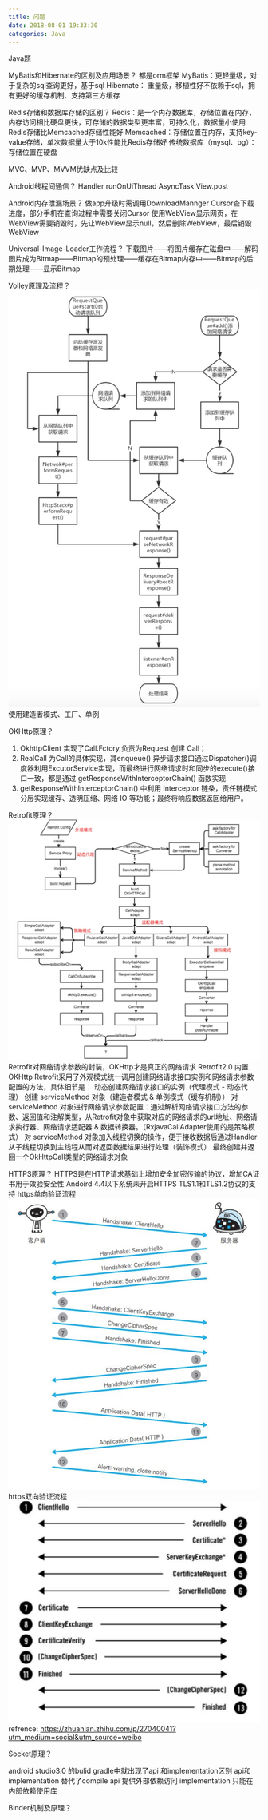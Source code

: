 ```yaml
---
title: 问题
date: 2018-08-01 19:33:30
categories: Java
---
```

Java题

MyBatis和Hibernate的区别及应用场景？
都是orm框架
MyBatis：更轻量级，对于复杂的sql查询更好，基于sql
Hibernate： 重量级，移植性好不依赖于sql，拥有更好的缓存机制、支持第三方缓存

Redis存储和数据库存储的区别？
Redis：是一个内存数据库，存储位置在内存，内存访问相比硬盘更快，可存储的数据类型更丰富，可持久化，数据量小使用Redis存储比Memcached存储性能好
Memcached：存储位置在内存，支持key-value存储，单次数据量大于10k性能比Redis存储好
传统数据库（mysql、pg）： 存储位置在硬盘

MVC、MVP、MVVM优缺点及比较

Android线程间通信？
Handler
runOnUiThread
AsyncTask
View.post

Android内存泄漏场景？
做app升级时需调用DownloadMannger Cursor查下载进度，部分手机在查询过程中需要关闭Cursor
使用WebView显示网页，在WebView需要销毁时，先让WebView显示null，然后删除WebView，最后销毁WebView

Universal-Image-Loader工作流程？
下载图片——将图片缓存在磁盘中——解码图片成为Bitmap——Bitmap的预处理——缓存在Bitmap内存中——Bitmap的后期处理——显示Bitmap

Volley原理及流程？
![](/images/volley原理及流程.jpg)
使用建造者模式、工厂、单例

OKHttp原理？
1. OkhttpClient 实现了Call.Fctory,负责为Request 创建 Call；
2. RealCall 为Call的具体实现，其enqueue() 异步请求接口通过Dispatcher()调度器利用ExcutorService实现，而最终进行网络请求时和同步的execute()接口一致，都是通过 getResponseWithInterceptorChain() 函数实现
3. getResponseWithInterceptorChain() 中利用 Interceptor 链条，责任链模式 分层实现缓存、透明压缩、网络 IO 等功能；最终将响应数据返回给用户。

Retrofit原理？
![](/images/Retrofit工作流程原理图.jpg)
Retrofit对网络请求参数的封装，OKHttp才是真正的网络请求
Retrofit2.0 内置OKHttp
Retrofit采用了外观模式统一调用创建网络请求接口实例和网络请求参数配置的方法，具体细节是：
动态创建网络请求接口的实例（代理模式 - 动态代理）
创建 serviceMethod 对象（建造者模式 & 单例模式（缓存机制））
对 serviceMethod 对象进行网络请求参数配置：通过解析网络请求接口方法的参数、返回值和注解类型，从Retrofit对象中获取对应的网络请求的url地址、网络请求执行器、网络请求适配器 & 数据转换器。（RxjavaCallAdapter使用的是策略模式）
对 serviceMethod 对象加入线程切换的操作，便于接收数据后通过Handler从子线程切换到主线程从而对返回数据结果进行处理（装饰模式）
最终创建并返回一个OkHttpCall类型的网络请求对象

HTTPS原理？
HTTPS是在HTTP请求基础上增加安全加密传输的协议，增加CA证书用于效验安全性
Andoird 4.4以下系统未开启HTTPS TLS1.1和TLS1.2协议的支持
https单向验证流程
![](/images/https单向验证流程.jpg)
https双向验证流程
![](/images/https双向验证流程.jpg)
refrence: https://zhuanlan.zhihu.com/p/27040041?utm_medium=social&utm_source=weibo

Socket原理？

android studio3.0 的bulid gradle中就出现了api 和implementation区别
api和implementation 替代了compile
api 提供外部依赖访问
implementation 只能在内部依赖使用库

Binder机制及原理？
